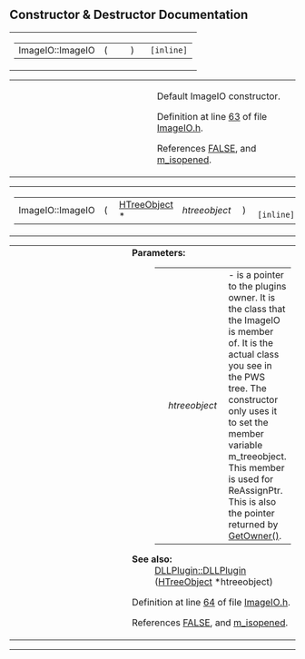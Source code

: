 ## Constructor & Destructor Documentation

<span id="d1a0dccc92d93340c703e4165437b3aa" class="anchor"></span>

<table class="mdTable" data-cellpadding="2" data-cellspacing="0">
<colgroup>
<col style="width: 100%" />
</colgroup>
<tbody>
<tr>
<td class="mdRow"><table data-cellpadding="0" data-cellspacing="0" data-border="0">
<tbody>
<tr>
<td class="md" data-nowrap="" data-valign="top">ImageIO::ImageIO</td>
<td class="md" data-valign="top">( </td>
<td class="mdname1" data-valign="top" data-nowrap=""></td>
<td class="md" data-valign="top"> ) </td>
<td class="md" data-nowrap=""><code> [inline]</code></td>
</tr>
</tbody>
</table></td>
</tr>
</tbody>
</table>

<table data-cellspacing="5" data-cellpadding="0" data-border="0">
<colgroup>
<col style="width: 50%" />
<col style="width: 50%" />
</colgroup>
<tbody>
<tr>
<td> </td>
<td><p>Default ImageIO constructor.</p>
<p>Definition at line <a href="ImageIO_8h-source.md#l00063" class="el">63</a> of file <a href="ImageIO_8h-source.md" class="el">ImageIO.h</a>.</p>
<p>References <a href="macwinsock_8h-source.md#l00040" class="el">FALSE</a>, and <a href="ImageIO_8h-source.md#l00062" class="el">m_isopened</a>.</p></td>
</tr>
</tbody>
</table>

<span id="cc318a80070b22d3f1c1d4b84658d602" class="anchor"></span>

<table class="mdTable" data-cellpadding="2" data-cellspacing="0">
<colgroup>
<col style="width: 100%" />
</colgroup>
<tbody>
<tr>
<td class="mdRow"><table data-cellpadding="0" data-cellspacing="0" data-border="0">
<tbody>
<tr>
<td class="md" data-nowrap="" data-valign="top">ImageIO::ImageIO</td>
<td class="md" data-valign="top">( </td>
<td class="md" data-nowrap="" data-valign="top"><a href="classHTreeObject.md" class="el">HTreeObject</a> * </td>
<td class="mdname1" data-valign="top" data-nowrap=""><em>htreeobject</em></td>
<td class="md" data-valign="top"> ) </td>
<td class="md" data-nowrap=""><code> [inline]</code></td>
</tr>
</tbody>
</table></td>
</tr>
</tbody>
</table>

<table data-cellspacing="5" data-cellpadding="0" data-border="0">
<colgroup>
<col style="width: 50%" />
<col style="width: 50%" />
</colgroup>
<tbody>
<tr>
<td> </td>
<td><dl>
<dt><strong>Parameters:</strong></dt>
<dd>
<table data-border="0" data-cellspacing="2" data-cellpadding="0">
<tbody>
<tr>
<td data-valign="top"></td>
<td data-valign="top"><em>htreeobject</em> </td>
<td>- is a pointer to the plugins owner. It is the class that the ImageIO is member of. It is the actual class you see in the PWS tree. The constructor only uses it to set the member variable m_treeobject. This member is used for ReAssignPtr. This is also the pointer returned by <a href="classDLLPlugin.md#3ba36241b4d77d9ed655a45db06da58f" class="el">GetOwner()</a>.</td>
</tr>
</tbody>
</table>
</dd>
</dl>
<dl>
<dt><strong>See also:</strong></dt>
<dd>
<a href="classDLLPlugin.md#c4c3b643593ffd04799c247889aeeaa5" class="el">DLLPlugin::DLLPlugin</a> (<a href="classHTreeObject.md" class="el">HTreeObject</a> *htreeobject)
</dd>
</dl>
<p>Definition at line <a href="ImageIO_8h-source.md#l00064" class="el">64</a> of file <a href="ImageIO_8h-source.md" class="el">ImageIO.h</a>.</p>
<p>References <a href="macwinsock_8h-source.md#l00040" class="el">FALSE</a>, and <a href="ImageIO_8h-source.md#l00062" class="el">m_isopened</a>.</p></td>
</tr>
</tbody>
</table>

------------------------------------------------------------------------

